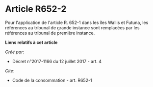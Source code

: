 # Article R652-2

Pour l'application de l'article R. 652-1 dans les îles Wallis et Futuna, les références au tribunal de grande instance sont
remplacées par les références au tribunal de première instance.

**Liens relatifs à cet article**

_Créé par_:

  - Décret n°2017-1166 du 12 juillet 2017 - art. 4

_Cite_:

  - Code de la consommation - art. R652-1
